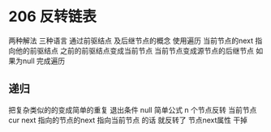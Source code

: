 # 206 反转链表 
两种解法 三种语言
通过前驱结点 及后继节点的概念  使用遍历 
当前节点的next 指向他的前驱结点 
之前的前驱结点变成当前节点 
当前节点变成源节点的后继节点 
如果为null  完成遍历

## 递归 
 把复杂类似的的变成简单的重复 
  退出条件
  null 
   简单公式 n 个节点反转 
  当前节点 cur next 指向的节点的next 指向当前节点 的话  就反转了
  节点next属性 干掉


